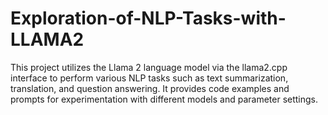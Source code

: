 # Exploration-of-NLP-Tasks-with-LLAMA2
This project utilizes the Llama 2 language model via the llama2.cpp interface to perform various NLP tasks such as text summarization, translation, and question answering. It provides code examples and prompts for experimentation with different models and parameter settings.
